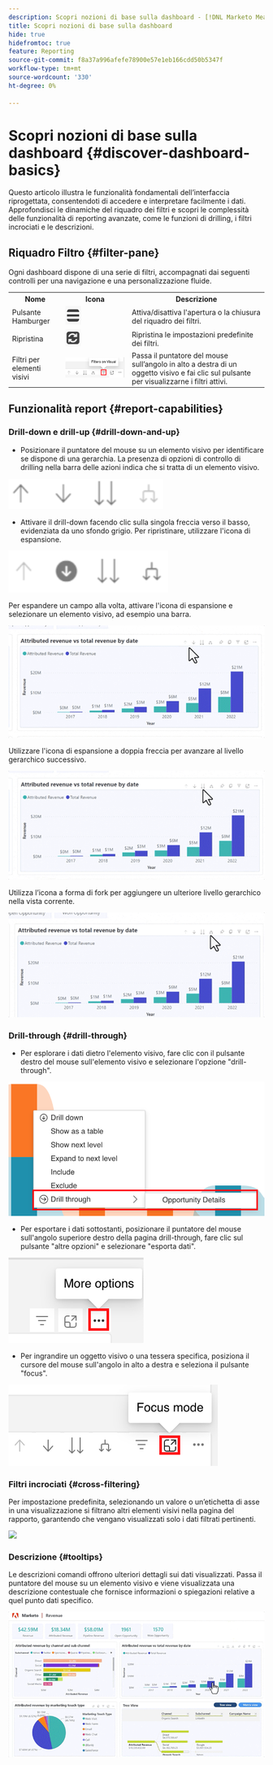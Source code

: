 ```yaml
---
description: Scopri nozioni di base sulla dashboard - [!DNL Marketo Measure] - Prodotto
title: Scopri nozioni di base sulla dashboard
hide: true
hidefromtoc: true
feature: Reporting
source-git-commit: f8a37a996afefe78900e57e1eb166cdd50b5347f
workflow-type: tm+mt
source-wordcount: '330'
ht-degree: 0%

---
```


# Scopri nozioni di base sulla dashboard {#discover-dashboard-basics}

Questo articolo illustra le funzionalità fondamentali dell’interfaccia riprogettata, consentendoti di accedere e interpretare facilmente i dati. Approfondisci le dinamiche del riquadro dei filtri e scopri le complessità delle funzionalità di reporting avanzate, come le funzioni di drilling, i filtri incrociati e le descrizioni.

## Riquadro Filtro {#filter-pane}

Ogni dashboard dispone di una serie di filtri, accompagnati dai seguenti controlli per una navigazione e una personalizzazione fluide.

<table style="table-layout:auto"> 
 <tbody> 
  <tr> 
   <th>Nome</th> 
   <th>Icona</th>
   <th>Descrizione</th>
  </tr> 
  <tr> 
   <td>Pulsante Hamburger</td> 
   <td><img src="assets/discover-dashboard-basics-1.png"></td>
   <td>Attiva/disattiva l'apertura o la chiusura del riquadro dei filtri.</td>
  </tr>
  <tr> 
   <td>Ripristina</td> 
   <td><img src="assets/discover-dashboard-basics-2.png"></td>
   <td>Ripristina le impostazioni predefinite dei filtri.</td>
  </tr>
   <tr> 
   <td>Filtri per elementi visivi</td> 
   <td><img src="assets/discover-dashboard-basics-3.png"></td>
   <td>Passa il puntatore del mouse sull’angolo in alto a destra di un oggetto visivo e fai clic sul pulsante per visualizzarne i filtri attivi.</td>
  </tr>
 </tbody> 
</table>

## Funzionalità report {#report-capabilities}

### Drill-down e drill-up {#drill-down-and-up}

* Posizionare il puntatore del mouse su un elemento visivo per identificare se dispone di una gerarchia. La presenza di opzioni di controllo di drilling nella barra delle azioni indica che si tratta di un elemento visivo.

![](assets/discover-dashboard-basics-4.png)

* Attivare il drill-down facendo clic sulla singola freccia verso il basso, evidenziata da uno sfondo grigio. Per ripristinare, utilizzare l&#39;icona di espansione.

![](assets/discover-dashboard-basics-5.png)

Per espandere un campo alla volta, attivare l&#39;icona di espansione e selezionare un elemento visivo, ad esempio una barra.

![](assets/discover-dashboard-basics-6.gif)

Utilizzare l&#39;icona di espansione a doppia freccia per avanzare al livello gerarchico successivo.

![](assets/discover-dashboard-basics-7.gif)

Utilizza l’icona a forma di fork per aggiungere un ulteriore livello gerarchico nella vista corrente.

![](assets/discover-dashboard-basics-8.gif)

### Drill-through {#drill-through}

* Per esplorare i dati dietro l&#39;elemento visivo, fare clic con il pulsante destro del mouse sull&#39;elemento visivo e selezionare l&#39;opzione &quot;drill-through&quot;.

![](assets/discover-dashboard-basics-9.png)

* Per esportare i dati sottostanti, posizionare il puntatore del mouse sull&#39;angolo superiore destro della pagina drill-through, fare clic sul pulsante &quot;altre opzioni&quot; e selezionare &quot;esporta dati&quot;.

![](assets/discover-dashboard-basics-10.png)

* Per ingrandire un oggetto visivo o una tessera specifica, posiziona il cursore del mouse sull&#39;angolo in alto a destra e seleziona il pulsante &quot;focus&quot;.

![](assets/discover-dashboard-basics-11.png)

### Filtri incrociati {#cross-filtering}

Per impostazione predefinita, selezionando un valore o un’etichetta di asse in una visualizzazione si filtrano altri elementi visivi nella pagina del rapporto, garantendo che vengano visualizzati solo i dati filtrati pertinenti.

![](assets/discover-dashboard-basics-12.gif)

### Descrizione {#tooltips}

Le descrizioni comandi offrono ulteriori dettagli sui dati visualizzati. Passa il puntatore del mouse su un elemento visivo e viene visualizzata una descrizione contestuale che fornisce informazioni o spiegazioni relative a quel punto dati specifico.

![](assets/discover-dashboard-basics-13.gif)
